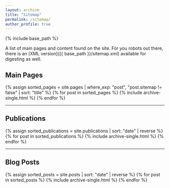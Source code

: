 ```yaml
---
layout: archive
title: "Sitemap"
permalink: /sitemap/
author_profile: true
---
```


{% include base_path %}

A list of main pages and content found on the site. For you robots out there, there is an [XML version]({{ base_path }}/sitemap.xml) available for digesting as well.

<h2>Main Pages</h2>
{% assign sorted_pages = site.pages | where_exp: "post", "post.sitemap != false" | sort: "title" %}
{% for post in sorted_pages %}
  {% include archive-single.html %}
{% endfor %}

<!-- <hr>

<h2>News</h2>
{% for post in site.news %}
  {% include archive-single.html %}
{% endfor %} -->

<hr>

<h2>Publications</h2>
{% assign sorted_publications = site.publications | sort: "date" | reverse %}
{% for post in sorted_publications %}
  {% include archive-single.html %}
{% endfor %}

<hr>

<h2>Blog Posts</h2>
{% assign sorted_posts = site.posts | sort: "date" | reverse %}
{% for post in sorted_posts %}
  {% include archive-single.html %}
{% endfor %}
